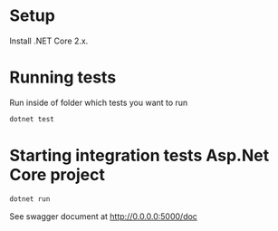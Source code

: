 # Setup

Install .NET Core 2.x.

# Running tests

Run inside of folder which tests you want to run

```bash
dotnet test
```

# Starting integration tests Asp.Net Core project

```bash
dotnet run
```

See swagger document at http://0.0.0.0:5000/doc

